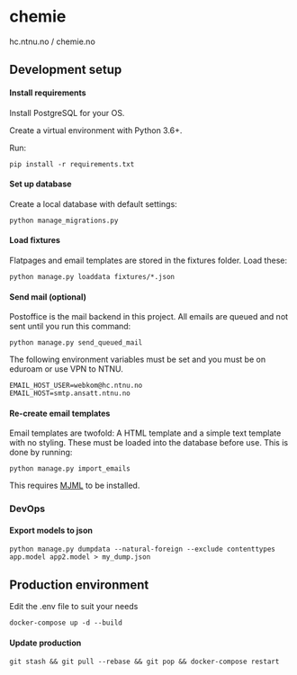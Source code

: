 # chemie
hc.ntnu.no / chemie.no

## Development setup

#### Install requirements

Install PostgreSQL for your OS.

Create a virtual environment with Python 3.6+.

Run:
```shell
pip install -r requirements.txt
```

#### Set up database
Create a local database with default settings:
```shell
python manage_migrations.py
```

#### Load fixtures
Flatpages and email templates are stored in the fixtures folder. Load these:
```shell
python manage.py loaddata fixtures/*.json
```

#### Send mail (optional)
Postoffice is the mail backend in this project. All emails are queued and not sent until you run this command:
```shell
python manage.py send_queued_mail
```
The following environment variables must be set and you must be on eduroam or use VPN to NTNU.
```shell
EMAIL_HOST_USER=webkom@hc.ntnu.no
EMAIL_HOST=smtp.ansatt.ntnu.no
```

#### Re-create email templates
Email templates are twofold: A HTML template and a simple text template with no styling.
These must be loaded into the database before use. This is done by running:
```
python manage.py import_emails
```
This requires  [MJML](https://mjml.io) to be installed.

### DevOps
#### Export models to json
```
python manage.py dumpdata --natural-foreign --exclude contenttypes app.model app2.model > my_dump.json
```

## Production environment
Edit the .env file to suit your needs

```
docker-compose up -d --build
```

#### Update production
```
git stash && git pull --rebase && git pop && docker-compose restart
```
